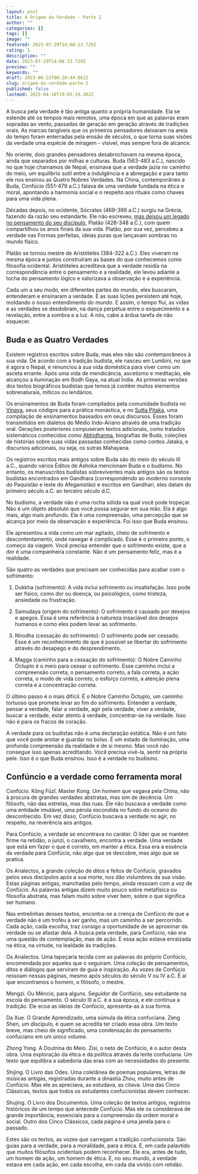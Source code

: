 ```yaml
---
layout: post
title: A Origem da Verdade - Parte 2
author: ""
categories: []
tags: []
image: ""
featured: 2023-07-29T14:08:13.729Z
rating: 5
description: ""
date: 2023-07-29T14:08:13.729Z
preview: ""
keywords: ""
draft: 2023-08-22T00:20:44.061Z
slug: origem-da-verdade-parte-2
published: false
lastmod: 2025-04-18T19:03:19.302Z
---
```



A busca pela verdade é tão antiga quanto a própria humanidade. Ela se estende até os tempos mais remotos, uma época em que as palavras eram sopradas ao vento, passadas de geração em geração através de tradições orais. As marcas tangíveis que os primeiros pensadores deixaram na areia do tempo foram enterradas pela erosão de séculos, o que torna suas visões da verdade uma espécie de miragem - visível, mas sempre fora de alcance.


No oriente, dois grandes pensadores desabrochavam na mesma época, ainda que separados por milhas e culturas. Buda (563-483 a.C.), nascido no que hoje chamamos de Nepal, ensinava que a verdade jazia no caminho do meio, um equilíbrio sutil entre a indulgência e a abnegação e para tanto ele nos ensinou as Quatro Nobres Verdades. Na China, contemporâneo a Buda, Confúcio (551-479 a.C.) falava de uma verdade fundada na ética e moral, apontando a harmonia social e o respeito aos rituais como chaves para uma vida plena.

Décadas depois, no ocidente, Sócrates (469-399 a.C.) surgiu na Grécia, fazendo da razão seu estandarte. Ele não escreveu, [mas deixou um legado no pensamento do seu discípulo](https://frankalcantara.com/origem-da-verdade-parte-1/), Platão (428-348 a.C.), com quem compartilhou os anos finais da sua vida. Platão, por sua vez, percebeu a verdade nas Formas perfeitas, ideias puras que lançavam sombras no mundo físico.

Platão se tornou mestre de Aristóteles (384-322 a.C.). Eles viveram na mesma época e juntos construíram as bases do que conhecemos como filosofia ocidental. Aristóteles acreditava que a verdade residia na correspondência entre o pensamento e a realidade, ele levou adiante a tocha do pensamento lógico e valorizava a observação e a experiência.

Cada um a seu modo, em diferentes partes do mundo, eles buscaram, entenderam e ensinaram a verdade. E as suas lições persistem até hoje, moldando o nosso entendimento do mundo. E assim, o tempo flui, as vidas e as verdades se desdobram, na dança perpétua entre o esquecimento e a revelação, entre a sombra e a luz. A nós, cabe a árdua tarefa de não esquecer. 

## Buda e as Quatro Verdades

Existem registros escritos sobre Buda, mas eles não são contemporâneos à sua vida. De acordo com a tradição budista, ele nasceu em Lumbini, no que é agora o Nepal, e renunciou à sua vida doméstica para viver como um asceta errante. Após uma vida de mendicância, ascetismo e meditação, ele alcançou a iluminação em Bodh Gaya, na atual Índia. As primeiras versões dos textos biográficos budistas que temos já contêm muitos elementos sobrenaturais, míticos ou lendários.

Os ensinamentos de Buda foram compilados pela comunidade budista no [Vinaya](https://en.wikipedia.org/wiki/Vinaya), seus códigos para a prática monástica, e no [Sutta Pitaka](https://en.wikipedia.org/wiki/Sutta_Pi%E1%B9%ADaka), uma compilação de ensinamentos baseados em seus discursos. Esses foram transmitidos em dialetos do Médio Indo-Ariano através de uma tradição oral. Gerações posteriores compuseram textos adicionais, como tratados sistemáticos conhecidos como [Abhidharma](https://en.wikipedia.org/wiki/Abhidharma), biografias de Buda, coleções de histórias sobre suas vidas passadas conhecidas como contos Jataka, e discursos adicionais, ou seja, os sutras Mahayana.

Os registros escritos mais antigos sobre Buda são do meio do século III a.C., quando vários Éditos de Ashoka mencionam Buda e o budismo. No entanto, os manuscritos budistas sobreviventes mais antigos são os textos budistas encontrados em Gandhara (correspondendo ao moderno noroeste do Paquistão e leste do Afeganistão) e escritos em Gandhari, eles datam do primeiro século a.C. ao terceiro século d.C.

No budismo, a verdade não é uma rocha sólida na qual você pode tropeçar. Não é um objeto absoluto que você possa segurar em sua mão. Ela é algo mais, algo mais profundo. Ela é uma compreensão, uma percepção que se alcança por meio da observação e experiência. Foi isso que Buda ensinou.

Ele apresentou a vida como um mar agitado, cheio de sofrimento e descontentamento, onde navegar é complicado. Esse é o primeiro ponto, o começo da viagem. Você precisa entender que o sofrimento existe, que a dor é uma companheira constante. Não é um pensamento feliz, mas é a realidade.

São quatro as verdades que precisam ser conhecidas para acabar com o sofrimento: 

1. Dukkha (sofrimento): A vida inclui sofrimento ou insatisfação. Isso pode ser físico, como dor ou doença, ou psicológico, como tristeza, ansiedade ou frustração.

2. Samudaya (origem do sofrimento): O sofrimento é causado por desejos e apegos. Essa é uma referência à natureza insaciável dos desejos humanos e como eles podem levar ao sofrimento.

3. Nirodha (cessação do sofrimento): O sofrimento pode ser cessado. Esse é um reconhecimento de que é possível se libertar do sofrimento através do desapego e do desprendimento.

4. Magga (caminho para a cessação do sofrimento): O Nobre Caminho Óctuplo é o meio para cessar o sofrimento. Esse caminho inclui a compreensão correta, o pensamento correto, a fala correta, a ação correta, o modo de vida correto, o esforço correto, a atenção plena correta e a concentração correta.

O último passo é o mais difícil. É o Nobre Caminho Óctuplo, um caminho tortuoso que promete levar ao fim do sofrimento. Entender a verdade, pensar a verdade, falar a verdade, agir pela verdade, viver a verdade, buscar a verdade, estar atento à verdade, concentrar-se na verdade. Isso não é para os fracos de coração.

A verdade para os budistas não é uma declaração estática. Não é um fato que você pode anotar e guardar no bolso. É um estado de iluminação, uma profunda compreensão da realidade e de si mesmo. Mas você não consegue isso apenas acreditando. Você precisa vivê-la, sentir na própria pele. Isso é o que Buda ensinou. Isso é a verdade no budismo.


## Confúncio e a verdade como ferramenta moral 

Confúcio. Kǒng Fūzǐ. Master Kong. Um homem que vagava pela China, não à procura de grandes verdades abstratas, mas sim de decência. Um filósofo, não das estrelas, mas das ruas. Ele não buscava a verdade como uma entidade imutável, uma pérola escondida no fundo do oceano do desconhecido. Em vez disso, Confúcio buscava a verdade no agir, no respeito, na reverência aos antigos.

Para Confúcio, a verdade se encontrava no caráter. O líder que se mantém firme na retidão, o junzi, o cavalheiro, encontra a verdade. Uma verdade que está em fazer o que é correto, em manter a ética. Essa era a essência da verdade para Confúcio, não algo que se descobre, mas algo que se pratica.

Os Analectos, a grande coleção de ditos e feitos de Confúcio, gravados pelos seus discípulos após a sua morte, nos dão vislumbres da sua visão. Estas páginas antigas, manchadas pelo tempo, ainda ressoam com a voz de Confúcio. As palavras antigas dizem muito pouco sobre metafísica ou filosofia abstrata, mas falam muito sobre viver bem, sobre o que significa ser humano.

Nas entrelinhas desses textos, encontra-se a crença de Confúcio de que a verdade não é um troféu a ser ganho, mas um caminho a ser percorrido. Cada ação, cada escolha, traz consigo a oportunidade de se aproximar da verdade ou se afastar dela. A busca pela verdade, para Confúcio, não era uma questão de contemplação, mas de ação. E essa ação estava enraizada na ética, na virtude, na lealdade às tradições.

Os Analectos. Uma tapeçaria tecida com as palavras do próprio Confúcio, encomendada por aqueles que o seguiram. Uma coleção de pensamentos, ditos e diálogos que serviram de guia e inspiração. As vozes de Confúcio ressoam nessas páginas, mesmo após séculos do século V ou IV a.C. É aí que encontramos o homem, o filósofo, o mestre.

Mengzi. Ou Mêncio, para alguns. Seguidor de Confúcio, seu estudante na escola do pensamento. O século III a.C. é a sua época, e ele continua a tradição. Ele ecoa as ideias de Confúcio, apresenta-as à sua forma.

Da Xue. O Grande Aprendizado, uma súmula da ética confuciana. Zeng Shen, um discípulo, é quem se acredita ter criado essa obra. Um texto breve, mas cheio de significado, uma condensação do pensamento confuciano em um único volume.

Zhong Yong. A Doutrina do Meio. Zisi, o neto de Confúcio, é o autor desta obra. Uma exploração da ética e da política através da lente confuciana. Um texto que equilibra a sabedoria das eras com as necessidades do presente.

Shijing. O Livro das Odes. Uma coletânea de poemas populares, letras de músicas antigas, registradas durante a dinastia Zhou, muito antes de Confúcio. Mas ele as apreciava, as estudava, as citava. Uma das Cinco Clássicas, textos que todos os estudantes confucionistas devem conhecer.

Shujing. O Livro dos Documentos. Uma coleção de textos antigos, registros históricos de um tempo que antecede Confúcio. Mas ele os considerava de grande importância, essenciais para a compreensão da ordem moral e social. Outro dos Cinco Clássicos, cada página é uma janela para o passado.

Estes são os textos, as vozes que carregam a tradição confucionista. São guias para a verdade, para a moralidade, para a ética. E, em cada palavtido que muitos filósofos ocidentais podem reconhecer. Ele era, antes de tudo, um homem de ação, um homem de ética. E, no seu mundo, a verdade estava em cada ação, em cada escolha, em cada dia vivido com retidão.



